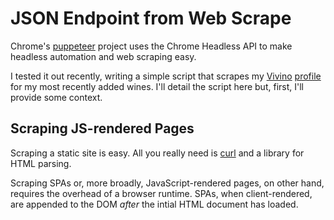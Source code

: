 # JSON Endpoint from Web Scrape

Chrome's [puppeteer](https://github.com/GoogleChrome/puppeteer) project uses the Chrome Headless API to make headless automation and web scraping easy.


I tested it out recently, writing a simple script that scrapes my [Vivino]() [profile]() for my most recently added wines. I'll detail the script here but, first, I'll provide some context.

## Scraping JS-rendered Pages

Scraping a static site is easy. All you really need is [curl](https://curl.haxx.se/docs/manpage.html) and a library for HTML parsing.

Scraping SPAs or, more broadly, JavaScript-rendered pages, on other hand, requires the overhead of a browser runtime. SPAs, when client-rendered, are appended to the DOM *after* the intial HTML document has loaded.

